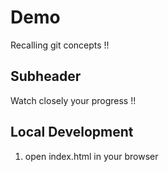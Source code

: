 # Demo

Recalling git concepts !!

## Subheader 

Watch closely your progress !!

## Local Development 

1. open index.html in your browser 